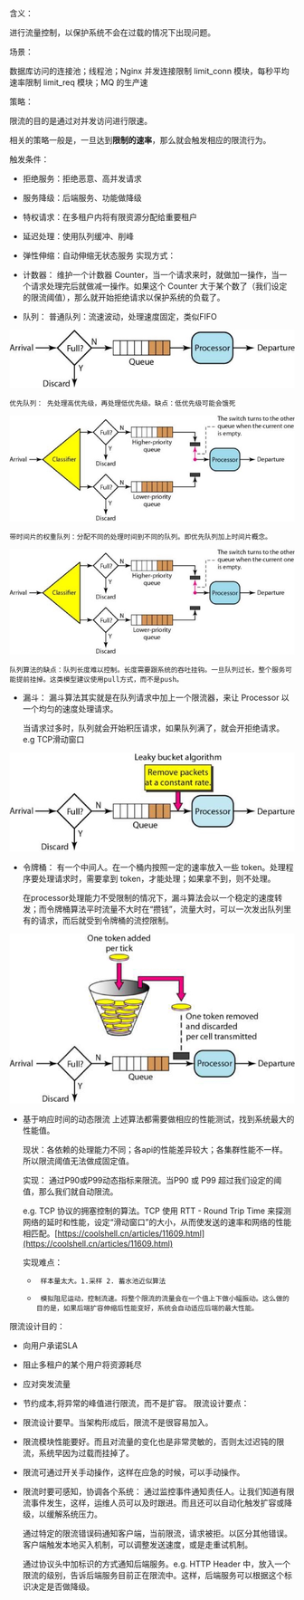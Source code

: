 含义：

   进行流量控制，以保护系统不会在过载的情况下出现问题。

场景：

  数据库访问的连接池；线程池；Nginx  并发连接限制 limit_conn 模块，每秒平均速率限制 limit_req 模块；MQ 的生产速

策略：

   限流的目的是通过对并发访问进行限速。

   相关的策略一般是，一旦达到**限制的速率**，那么就会触发相应的限流行为。

触发条件：

* 拒绝服务：拒绝恶意、高并发请求
* 服务降级：后端服务、功能做降级
* 特权请求：在多租户内将有限资源分配给重要租户
* 延迟处理：使用队列缓冲、削峰
* 弹性伸缩：自动伸缩无状态服务
实现方式：

* 计数器：
    维护一个计数器 Counter，当一个请求来时，就做加一操作，当一个请求处理完后就做减一操作。如果这个 Counter 大于某个数了（我们设定的限流阈值），那么就开始拒绝请求以保护系统的负载了。

* 队列：
    普通队列：流速波动，处理速度固定，类似FIFO

![图片](./IMG/限流设计%20Throttle.md/b60bb38a.png)


    优先队列： 先处理高优先级，再处理低优先级。缺点：低优先级可能会饿死

![图片](./IMG/限流设计%20Throttle.md/32aaba4d.png)


    带时间片的权重队列：分配不同的处理时间到不同的队列。即优先队列加上时间片概念。

![图片](./IMG/限流设计%20Throttle.md/32aaba4d.png)


    队列算法的缺点：队列长度难以控制。长度需要跟系统的吞吐挂钩。一旦队列过长，整个服务可能提前挂掉。这类模型建议使用pull方式，而不是push。

* 漏斗：
    漏斗算法其实就是在队列请求中加上一个限流器，来让 Processor 以一个均匀的速度处理请求。

    当请求过多时，队列就会开始积压请求，如果队列满了，就会开拒绝请求。e.g TCP滑动窗口

![图片](./IMG/限流设计%20Throttle.md/e65acd88.png)


* 令牌桶：
    有一个中间人。在一个桶内按照一定的速率放入一些 token。处理程序要处理请求时，需要拿到 token，才能处理；如果拿不到，则不处理。

    在processor处理能力不受限制的情况下，漏斗算法会以一个稳定的速度转发；而令牌桶算法平时流量不大时在“攒钱”，流量大时，可以一次发出队列里有的请求，而后就受到令牌桶的流控限制。

![图片](./IMG/限流设计%20Throttle.md/df20804e.png)



* 基于响应时间的动态限流
    上述算法都需要做相应的性能测试，找到系统最大的性能值。

    现状：各依赖的处理能力不同；各api的性能差异较大；各集群性能不一样。所以限流阈值无法做成固定值。

    实现： 通过P90或P99动态指标来限流。当P90 或 P99 超过我们设定的阈值，那么我们就自动限流。

    e.g. TCP 协议的拥塞控制的算法。TCP 使用 RTT - Round Trip Time 来探测网络的延时和性能，设定“滑动窗口”的大小，从而使发送的速率和网络的性能相匹配。[https://coolshell.cn/articles/11609.html](https://coolshell.cn/articles/11609.html)

     实现难点：

    *      样本量太大。1.采样 2. 蓄水池近似算法
    *      模拟阻尼运动，控制流速。将整个限流的流量会在一个值上下做小幅振动。这么做的目的是，如果后端扩容伸缩后性能变好，系统会自动适应后端的最大性能。
限流设计目的：

* 向用户承诺SLA
* 阻止多租户的某个用户将资源耗尽
* 应对突发流量
* 节约成本,将异常的峰值进行限流，而不是扩容。
限流设计要点：

* 限流设计要早。当架构形成后，限流不是很容易加入。
* 限流模块性能要好。而且对流量的变化也是非常灵敏的，否则太过迟钝的限流，系统早因为过载而挂掉了。
* 限流可通过开关手动操作，这样在应急的时候，可以手动操作。
* 限流时要可感知，协调各个系统：
    通过监控事件通知责任人。让我们知道有限流事件发生，这样，运维人员可以及时跟进。而且还可以自动化触发扩容或降级，以缓解系统压力。

    通过特定的限流错误码通知客户端，当前限流，请求被拒。以区分其他错误。客户端触发本地买入机制，可以调整发送速度，或是走重试机制。

    通过协议头中加标识的方式通知后端服务。e.g. HTTP Header 中，放入一个限流的级别，告诉后端服务目前正在限流中。这样，后端服务可以根据这个标识决定是否做降级。

        

    

